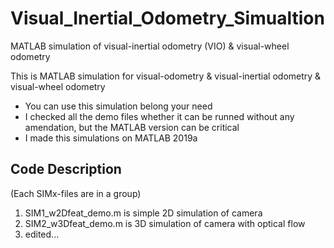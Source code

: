 # Visual_Inertial_Odometry_Simualtion
MATLAB simulation of visual-inertial odometry (VIO) &amp; visual-wheel odometry

This is MATLAB simulation for visual-odometry & visual-inertial odometry & visual-wheel odometry

* You can use this simulation belong your need
* I checked all the demo files whether it can be runned without any amendation, but the MATLAB version can be critical 
* I made this simulations on MATLAB 2019a

## Code Description 
(Each SIMx-files are in a group)
1. SIM1_w2Dfeat_demo.m is simple 2D simulation of camera
2. SIM2_w3Dfeat_demo.m is 3D simulation of camera with optical flow
3. edited...
